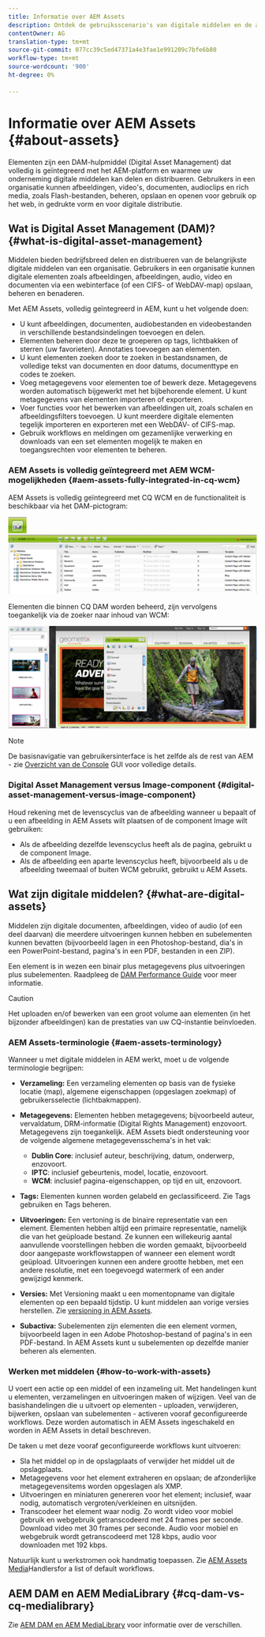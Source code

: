 ```yaml
---
title: Informatie over AEM Assets
description: Ontdek de gebruiksscenario's van digitale middelen en de aanbieding van deze middelen voor middelenbeheer AEM Adobe.
contentOwner: AG
translation-type: tm+mt
source-git-commit: 077cc39c5ed47371a4e3fae1e991209c7bfe6b80
workflow-type: tm+mt
source-wordcount: '900'
ht-degree: 0%

---
```



# Informatie over AEM Assets {#about-assets}

Elementen zijn een DAM-hulpmiddel (Digital Asset Management) dat volledig is geïntegreerd met het AEM-platform en waarmee uw onderneming digitale middelen kan delen en distribueren. Gebruikers in een organisatie kunnen afbeeldingen, video&#39;s, documenten, audioclips en rich media, zoals Flash-bestanden, beheren, opslaan en openen voor gebruik op het web, in gedrukte vorm en voor digitale distributie.

## Wat is Digital Asset Management (DAM)? {#what-is-digital-asset-management}

Middelen bieden bedrijfsbreed delen en distribueren van de belangrijkste digitale middelen van een organisatie. Gebruikers in een organisatie kunnen digitale elementen zoals afbeeldingen, afbeeldingen, audio, video en documenten via een webinterface (of een CIFS- of WebDAV-map) opslaan, beheren en benaderen.

Met AEM Assets, volledig geïntegreerd in AEM, kunt u het volgende doen:

* U kunt afbeeldingen, documenten, audiobestanden en videobestanden in verschillende bestandsindelingen toevoegen en delen.
* Elementen beheren door deze te groeperen op tags, lichtbakken of sterren (uw favorieten). Annotaties toevoegen aan elementen.
* U kunt elementen zoeken door te zoeken in bestandsnamen, de volledige tekst van documenten en door datums, documenttype en codes te zoeken.
* Voeg metagegevens voor elementen toe of bewerk deze. Metagegevens worden automatisch bijgewerkt met het bijbehorende element. U kunt metagegevens van elementen importeren of exporteren.
* Voer functies voor het bewerken van afbeeldingen uit, zoals schalen en afbeeldingsfilters toevoegen. U kunt meerdere digitale elementen tegelijk importeren en exporteren met een WebDAV- of CIFS-map.
* Gebruik workflows en meldingen om gezamenlijke verwerking en downloads van een set elementen mogelijk te maken en toegangsrechten voor elementen te beheren.

### AEM Assets is volledig geïntegreerd met AEM WCM-mogelijkheden {#aem-assets-fully-integrated-in-cq-wcm}

AEM Assets is volledig geïntegreerd met CQ WCM en de functionaliteit is beschikbaar via het DAM-pictogram:

<!-- TBD: Update image for branding -->

![screen_shot_2012-04-17at15946pm](assets/screen_shot_2012-04-17at15946pm.png) ![screen_shot_2012-04-17at20100pm](assets/screen_shot_2012-04-17at20100pm.png)

Elementen die binnen CQ DAM worden beheerd, zijn vervolgens toegankelijk via de zoeker naar inhoud van WCM:

<!-- TBD: Update image for branding -->

![screen_shot_2012-04-17at20214pm](assets/screen_shot_2012-04-17at20214pm.png)

>[!NOTE]
>
>De basisnavigatie van gebruikersinterface is het zelfde als de rest van AEM - zie [Overzicht van de Console](/help/sites-authoring/qg-page-authoring.md) GUI voor volledige details.

### Digital Asset Management versus Image-component {#digital-asset-management-versus-image-component}

Houd rekening met de levenscyclus van de afbeelding wanneer u bepaalt of u een afbeelding in AEM Assets wilt plaatsen of de component Image wilt gebruiken:

* Als de afbeelding dezelfde levenscyclus heeft als de pagina, gebruikt u de component Image.
* Als de afbeelding een aparte levenscyclus heeft, bijvoorbeeld als u de afbeelding tweemaal of buiten WCM gebruikt, gebruikt u AEM Assets.

## Wat zijn digitale middelen? {#what-are-digital-assets}

Middelen zijn digitale documenten, afbeeldingen, video of audio (of een deel daarvan) die meerdere uitvoeringen kunnen hebben en subelementen kunnen bevatten (bijvoorbeeld lagen in een Photoshop-bestand, dia&#39;s in een PowerPoint-bestand, pagina&#39;s in een PDF, bestanden in een ZIP).

Een element is in wezen een binair plus metagegevens plus uitvoeringen plus subelementen. Raadpleeg de [DAM Performance Guide](/help/sites-deploying/assets-performance-sizing.md) voor meer informatie.

>[!CAUTION]
>
>Het uploaden en/of bewerken van een groot volume aan elementen (in het bijzonder afbeeldingen) kan de prestaties van uw CQ-instantie beïnvloeden.

### AEM Assets-terminologie {#aem-assets-terminology}

Wanneer u met digitale middelen in AEM werkt, moet u de volgende terminologie begrijpen:

* **Verzameling:** Een verzameling elementen op basis van de fysieke locatie (map), algemene eigenschappen (opgeslagen zoekmap) of gebruikersselectie (lichtbakmappen).

* **Metagegevens:** Elementen hebben metagegevens; bijvoorbeeld auteur, vervaldatum, DRM-informatie (Digital Rights Management) enzovoort. Metagegevens zijn toegankelijk. AEM Assets biedt ondersteuning voor de volgende algemene metagegevensschema&#39;s in het vak:

   * **Dublin Core**: inclusief auteur, beschrijving, datum, onderwerp, enzovoort.
   * **IPTC**: inclusief gebeurtenis, model, locatie, enzovoort.
   * **WCM**: inclusief pagina-eigenschappen, op tijd en uit, enzovoort.

* **Tags:** Elementen kunnen worden gelabeld en geclassificeerd. Zie Tags gebruiken en Tags beheren.

* **Uitvoeringen:** Een vertoning is de binaire representatie van een element. Elementen hebben altijd een primaire representatie, namelijk die van het geüploade bestand. Ze kunnen een willekeurig aantal aanvullende voorstellingen hebben die worden gemaakt, bijvoorbeeld door aangepaste workflowstappen of wanneer een element wordt geüpload. Uitvoeringen kunnen een andere grootte hebben, met een andere resolutie, met een toegevoegd watermerk of een ander gewijzigd kenmerk.

* **Versies:** Met Versioning maakt u een momentopname van digitale elementen op een bepaald tijdstip. U kunt middelen aan vorige versies herstellen. Zie [versioning in AEM Assets](managing-assets-touch-ui.md#asset-versioning).

* **Subactiva:** Subelementen zijn elementen die een element vormen, bijvoorbeeld lagen in een Adobe Photoshop-bestand of pagina&#39;s in een PDF-bestand. In AEM Assets kunt u subelementen op dezelfde manier beheren als elementen.

### Werken met middelen {#how-to-work-with-assets}

U voert een actie op een middel of een inzameling uit. Met handelingen kunt u elementen, verzamelingen en uitvoeringen maken of wijzigen. Veel van de basishandelingen die u uitvoert op elementen - uploaden, verwijderen, bijwerken, opslaan van subelementen - activeren vooraf geconfigureerde workflows. Deze worden automatisch in AEM Assets ingeschakeld en worden in AEM Assets in detail beschreven.

De taken u met deze vooraf geconfigureerde workflows kunt uitvoeren:

* Sla het middel op in de opslagplaats of verwijder het middel uit de opslagplaats.
* Metagegevens voor het element extraheren en opslaan; de afzonderlijke metagegevensitems worden opgeslagen als XMP.
* Uitvoeringen en miniaturen genereren voor het element; inclusief, waar nodig, automatisch vergroten/verkleinen en uitsnijden.
* Transcodeer het element waar nodig. Zo wordt video voor mobiel gebruik en webgebruik getranscodeerd met 24 frames per seconde. Download video met 30 frames per seconde. Audio voor mobiel en webgebruik wordt getranscodeerd met 128 kbps, audio voor downloaden met 192 kbps.

Natuurlijk kunt u werkstromen ook handmatig toepassen. Zie [AEM Assets Media](media-handlers.md)Handlersfor a list of default workflows.

## AEM DAM en AEM MediaLibrary {#cq-dam-vs-cq-medialibrary}

Zie [AEM DAM en AEM MediaLibrary](medialibrary.md) voor informatie over de verschillen.
